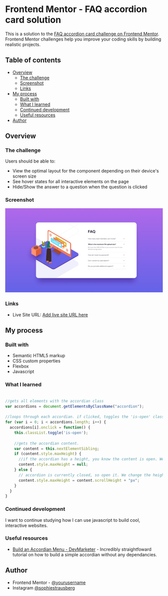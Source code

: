 # Frontend Mentor - FAQ accordion card solution

This is a solution to the [FAQ accordion card challenge on Frontend Mentor](https://www.frontendmentor.io/challenges/faq-accordion-card-XlyjD0Oam). Frontend Mentor challenges help you improve your coding skills by building realistic projects. 

## Table of contents

- [Overview](#overview)
  - [The challenge](#the-challenge)
  - [Screenshot](#screenshot)
  - [Links](#links)
- [My process](#my-process)
  - [Built with](#built-with)
  - [What I learned](#what-i-learned)
  - [Continued development](#continued-development)
  - [Useful resources](#useful-resources)
- [Author](#author)

## Overview

### The challenge

Users should be able to:

- View the optimal layout for the component depending on their device's screen size
- See hover states for all interactive elements on the page
- Hide/Show the answer to a question when the question is clicked

### Screenshot

![](design/desktop-design.jpg)

### Links

- Live Site URL: [Add live site URL here](https://your-live-site-url.com)

## My process

### Built with

- Semantic HTML5 markup
- CSS custom properties
- Flexbox
- Javascript

### What I learned

```js

//gets all elements with the accordian class
var accordions = document.getElementsByClassName("accordion");

//loops through each accordian. if clicked, toggles the 'is-open' class.
for (var i = 0; i < accordions.length; i++) {
  accordions[i].onclick = function() {
    this.classList.toggle('is-open');

    //gets the accordian content.
    var content = this.nextElementSibling;
    if (content.style.maxHeight) {
      //if the accordian has a height, you know the content is open. We can then close it by setting the height to 0 again.
      content.style.maxHeight = null;
    } else {
      // accordion is currently closed, so open it. We change the height from zero to the scroll height. 
      content.style.maxHeight = content.scrollHeight + "px";
    }
  }
}
```

### Continued development

I want to continue studying how I can use javascript to build cool, interactive websites.

### Useful resources

- [Build an Accordian Menu - DevMarketer](https://youtu.be/VTdSW57--yM) - Incredibly straightfoward tutorial on how to build a simple accordian without any dependancies.

## Author

- Frontend Mentor - [@yourusername](https://www.frontendmentor.io/profile/sophiestrausberg)
- Instagram [@sophiestrausberg](https://www.instagram.com/sophiestrausberg)
